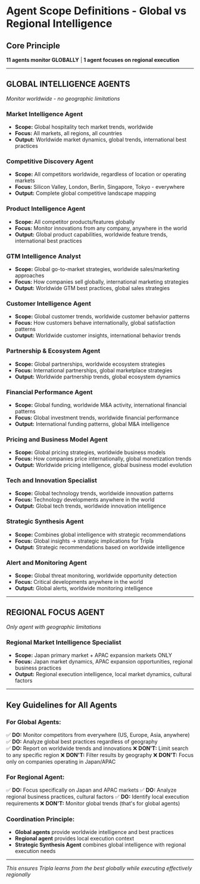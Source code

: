 # Agent Scope Definitions - Global vs Regional Intelligence

## Core Principle
**11 agents monitor GLOBALLY** | **1 agent focuses on regional execution**

---

## GLOBAL INTELLIGENCE AGENTS
*Monitor worldwide - no geographic limitations*

### Market Intelligence Agent
- **Scope:** Global hospitality tech market trends, worldwide
- **Focus:** All markets, all regions, all countries
- **Output:** Worldwide market dynamics, global trends, international best practices

### Competitive Discovery Agent  
- **Scope:** All competitors worldwide, regardless of location or operating markets
- **Focus:** Silicon Valley, London, Berlin, Singapore, Tokyo - everywhere
- **Output:** Complete global competitive landscape mapping

### Product Intelligence Agent
- **Scope:** All competitor products/features globally
- **Focus:** Monitor innovations from any company, anywhere in the world
- **Output:** Global product capabilities, worldwide feature trends, international best practices

### GTM Intelligence Analyst
- **Scope:** Global go-to-market strategies, worldwide sales/marketing approaches
- **Focus:** How companies sell globally, international marketing strategies
- **Output:** Worldwide GTM best practices, global sales strategies

### Customer Intelligence Agent
- **Scope:** Global customer trends, worldwide customer behavior patterns
- **Focus:** How customers behave internationally, global satisfaction patterns
- **Output:** Worldwide customer insights, international behavior trends

### Partnership & Ecosystem Agent
- **Scope:** Global partnerships, worldwide ecosystem strategies
- **Focus:** International partnerships, global marketplace strategies
- **Output:** Worldwide partnership trends, global ecosystem dynamics

### Financial Performance Agent
- **Scope:** Global funding, worldwide M&A activity, international financial patterns
- **Focus:** Global investment trends, worldwide financial performance
- **Output:** International funding patterns, global M&A intelligence

### Pricing and Business Model Agent
- **Scope:** Global pricing strategies, worldwide business models
- **Focus:** How companies price internationally, global monetization trends
- **Output:** Worldwide pricing intelligence, global business model evolution

### Tech and Innovation Specialist
- **Scope:** Global technology trends, worldwide innovation patterns
- **Focus:** Technology developments anywhere in the world
- **Output:** Global tech trends, worldwide innovation intelligence

### Strategic Synthesis Agent
- **Scope:** Combines global intelligence with strategic recommendations
- **Focus:** Global insights → strategic implications for Tripla
- **Output:** Strategic recommendations based on worldwide intelligence

### Alert and Monitoring Agent
- **Scope:** Global threat monitoring, worldwide opportunity detection
- **Focus:** Critical developments anywhere in the world
- **Output:** Global alerts, worldwide monitoring intelligence

---

## REGIONAL FOCUS AGENT
*Only agent with geographic limitations*

### Regional Market Intelligence Specialist
- **Scope:** Japan primary market + APAC expansion markets ONLY
- **Focus:** Japan market dynamics, APAC expansion opportunities, regional business practices
- **Output:** Regional execution intelligence, local market dynamics, cultural factors

---

## Key Guidelines for All Agents

### For Global Agents:
✅ **DO:** Monitor competitors from everywhere (US, Europe, Asia, anywhere)
✅ **DO:** Analyze global best practices regardless of geography  
✅ **DO:** Report on worldwide trends and innovations
❌ **DON'T:** Limit search to any specific region
❌ **DON'T:** Filter results by geography
❌ **DON'T:** Focus only on companies operating in Japan/APAC

### For Regional Agent:
✅ **DO:** Focus specifically on Japan and APAC markets
✅ **DO:** Analyze regional business practices, cultural factors
✅ **DO:** Identify local execution requirements
❌ **DON'T:** Monitor global trends (that's for global agents)

### Coordination Principle:
- **Global agents** provide worldwide intelligence and best practices
- **Regional agent** provides local execution context
- **Strategic Synthesis Agent** combines global intelligence with regional execution needs

---

*This ensures Tripla learns from the best globally while executing effectively regionally*